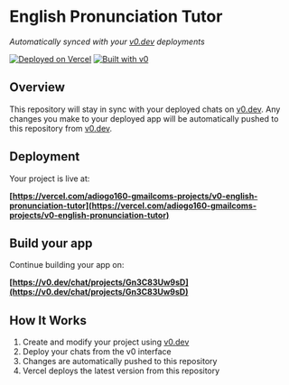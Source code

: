 # English Pronunciation Tutor

*Automatically synced with your [v0.dev](https://v0.dev) deployments*

[![Deployed on Vercel](https://img.shields.io/badge/Deployed%20on-Vercel-black?style=for-the-badge&logo=vercel)](https://vercel.com/adiogo160-gmailcoms-projects/v0-english-pronunciation-tutor)
[![Built with v0](https://img.shields.io/badge/Built%20with-v0.dev-black?style=for-the-badge)](https://v0.dev/chat/projects/Gn3C83Uw9sD)

## Overview

This repository will stay in sync with your deployed chats on [v0.dev](https://v0.dev).
Any changes you make to your deployed app will be automatically pushed to this repository from [v0.dev](https://v0.dev).

## Deployment

Your project is live at:

**[https://vercel.com/adiogo160-gmailcoms-projects/v0-english-pronunciation-tutor](https://vercel.com/adiogo160-gmailcoms-projects/v0-english-pronunciation-tutor)**

## Build your app

Continue building your app on:

**[https://v0.dev/chat/projects/Gn3C83Uw9sD](https://v0.dev/chat/projects/Gn3C83Uw9sD)**

## How It Works

1. Create and modify your project using [v0.dev](https://v0.dev)
2. Deploy your chats from the v0 interface
3. Changes are automatically pushed to this repository
4. Vercel deploys the latest version from this repository
